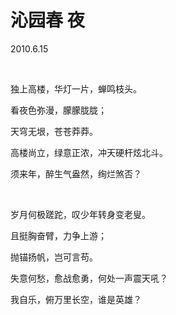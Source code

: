 # 沁园春 夜

2010.6.15

&emsp;

独上高楼，华灯一片，蝉鸣枝头。

看夜色弥漫，朦朦胧胧；

天穹无垠，苍苍莽莽。

高楼尚立，绿意正浓，冲天硬杆炫北斗。

须来年，醉生气盎然，绚烂煞否？

&emsp;

岁月何极蹉跎，叹少年转身变老叟。

且挺胸奋臂，力争上游；

抛锚扬帆，岂可言苟。

失意何愁，愈战愈勇，何处一声震天吼？

我自乐，俯万里长空，谁是英雄？

